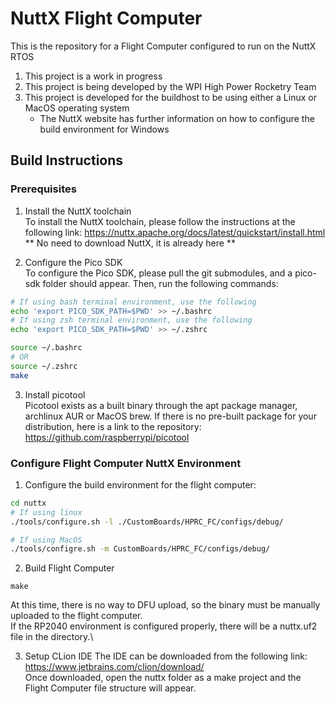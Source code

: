 # NuttX Flight Computer
This is the repository for a Flight Computer configured to run on the NuttX RTOS
1. This project is a work in progress
2. This project is being developed by the WPI High Power Rocketry Team
3. This project is developed for the buildhost to be using either a Linux or MacOS operating system
    * The NuttX website has further information on how to configure the build environment for Windows

## Build Instructions
### Prerequisites
1. Install the NuttX toolchain\
To install the NuttX toolchain, please follow the instructions at the following link: https://nuttx.apache.org/docs/latest/quickstart/install.html
** No need to download NuttX, it is already here **

2. Configure the Pico SDK\
To configure the Pico SDK, please pull the git submodules, and a pico-sdk folder should appear. Then, run the following commands:
```bash
# If using bash terminal environment, use the following
echo 'export PICO_SDK_PATH=$PWD' >> ~/.bashrc
# If using zsh terminal environment, use the following
echo 'export PICO_SDK_PATH=$PWD' >> ~/.zshrc

source ~/.bashrc 
# OR
source ~/.zshrc
make
```

3. Install picotool\
Picotool exists as a built binary through the apt package manager, archlinux AUR or MacOS brew.
If there is no pre-built package for your distribution, here is a link to the repository: https://github.com/raspberrypi/picotool

### Configure Flight Computer NuttX Environment
1. Configure the build environment for the flight computer:
```bash
cd nuttx
# If using linux
./tools/configure.sh -l ./CustomBoards/HPRC_FC/configs/debug/

# If using MacOS
./tools/configre.sh -m CustomBoards/HPRC_FC/configs/debug/
```
2. Build Flight Computer
```
make
```
At this time, there is no way to DFU upload, so the binary must be manually uploaded to the flight computer. \
If the RP2040 environment is configured properly, there will be a nuttx.uf2 file in the directory.\

3. Setup CLion IDE
The IDE can be downloaded from the following link: https://www.jetbrains.com/clion/download/ \
Once downloaded, open the nuttx folder as a make project and the Flight Computer file structure will appear.
